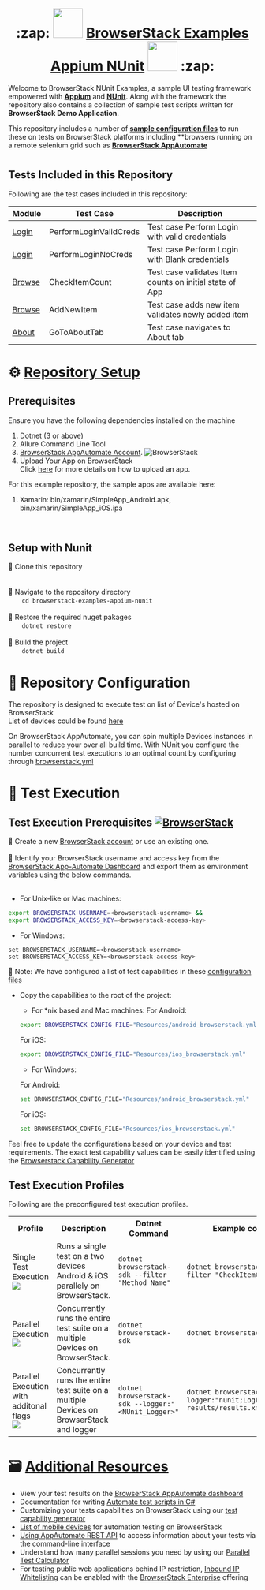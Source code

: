 <h1 align="center">   :zap: <img src="https://avatars.githubusercontent.com/u/1119453?s=200&v=4" width="60" height="60" > <a href="https://github.com/samirans89/browserstack-examples-appium-nunit">BrowserStack Examples Appium NUnit</a>  <img src="https://nunit.org/img/nunit.svg" width="60" height="60" >
 :zap:</h1>


Welcome to BrowserStack NUnit Examples, a sample UI testing framework empowered with **[Appium](https://appium.io/)** and **[NUnit](https://nunit.org/)**. Along with the framework the repository also contains a collection of sample test scripts written for **BrowserStack Demo Application**.

This repository includes a number of **[sample configuration files](/browserstack-examples-appium-nunit/Resources/*.yml)** to run these on tests on BrowserStack platforms including **browsers running on a remote selenium grid such as **[BrowserStack AppAutomate](https://www.browserstack.com/app-automate)** 

<h1></h1>

 ## Tests Included in this Repository
 
 Following are the test cases included in this repository:

| Module   | Test Case                          | Description |
  | ---   | ---                                   | --- |
| [Login](/browserstack-examples-appium-nunit/Tests/LoginTest.cs) |   PerformLoginValidCreds  | Test case Perform Login with valid credentials |
| [Login](/browserstack-examples-appium-nunit/Tests/LoginTest.cs) |   PerformLoginNoCreds  | Test case Perform Login with Blank credentials |
| [Browse](/browserstack-examples-appium-nunit/Tests/BrowseTest.cs) |   CheckItemCount  | Test case validates Item counts on initial state of App |
| [Browse](/browserstack-examples-appium-nunit/Tests/BrowseTest.cs) |   AddNewItem  | Test case adds new item validates newly added item |
| [About](/browserstack-examples-appium-nunit/Tests/AboutTest.cs) |   GoToAboutTab  | Test case navigates to About tab |


  
<h1> </h1>

 # :gear:  [Repository Setup](https://github.com/samirans89/browserstack-examples-appium-nunit)
 
 ## Prerequisites
 Ensure you have the following dependencies installed on the machine
 
 1. Dotnet (3 or above)
 2. Allure Command Line Tool 
 3. [BrowserStack AppAutomate Account](https://www.browserstack.com/app-automate). ![BrowserStack](https://img.shields.io/badge/For-BrowserStackAppAutomate-orange)
 4. Upload Your App on BrowserStack <br>Click [here](https://www.browserstack.com/docs/app-automate/api-reference/appium/apps#upload-an-app) for more details on how to upload an app.

 For this example repository, the sample apps are available here:
 1. Xamarin: bin/xamarin/SimpleApp_Android.apk, bin/xamarin/SimpleApp_iOS.ipa

</br>
 
  ## Setup with Nunit 
 :pushpin: Clone this repository 
 <br/>
  <br/> <br/>
 :pushpin: Navigate to the repository directory
  <br/>
 &nbsp;&nbsp;&nbsp;&nbsp;&nbsp;&nbsp;
 <code>cd browserstack-examples-appium-nunit</code>
 <br/> <br/>
 :pushpin: Restore the required nuget pakages
  <br/>
 &nbsp;&nbsp;&nbsp;&nbsp;&nbsp;&nbsp;
<code>dotnet restore</code>
<br/> <br/>
:pushpin: Build the project
 <br/>
  &nbsp;&nbsp;&nbsp;&nbsp;&nbsp;&nbsp;
 <code>dotnet build</code>
 
 # :wrench:  Repository Configuration
 
The repository is designed to execute test on list of Device's hosted on BrowserStack 
<br>
List of devices could be found [here](https://www.browserstack.com/list-of-browsers-and-platforms/app_automate)

On BrowserStack AppAutomate, you can spin multiple Devices instances in parallel to reduce your over all build time. With NUnit you configure the number concurrent test executions to an optimal count by configuring through [browserstack.yml](/browserstack-examples-appium-nunit/Resources/android_browserstack.yml)

 # :rocket:  Test Execution

 ## Test Execution Prerequisites [![BrowserStack](https://img.shields.io/badge/For-BrowserStackAppAutomate-orange)]()
 
 :pushpin: Create a new [BrowserStack account](https://www.browserstack.com/users/sign_up) or use an existing one.
 <br/> <br/>
 :pushpin: Identify your BrowserStack username and access key from the [BrowserStack App-Automate Dashboard](https://www.browserstack.com/app-automate) and export them as environment variables using the below commands.
 <br/>
 &nbsp;&nbsp;&nbsp;&nbsp;&nbsp;&nbsp;
  - For Unix-like or Mac machines:

  ```sh
  export BROWSERSTACK_USERNAME=<browserstack-username> &&
  export BROWSERSTACK_ACCESS_KEY=<browserstack-access-key>
  
  ```

  - For Windows:

  ```shell
  set BROWSERSTACK_USERNAME=<browserstack-username>
  set BROWSERSTACK_ACCESS_KEY=<browserstack-access-key>
  
  ```

:page_facing_up: Note: We have configured a list of test capabilities in these [configuration files](/browserstack-examples-appium-nunit/Resources/)

- Copy the capabilities to the root of the project:

  - For \*nix based and Mac machines:
  For Android:
  ```sh
  export BROWSERSTACK_CONFIG_FILE="Resources/android_browserstack.yml"
  ```
   For iOS:
  ```sh
  export BROWSERSTACK_CONFIG_FILE="Resources/ios_browserstack.yml"
  ```

  - For Windows:

  For Android:
  ```sh
  set BROWSERSTACK_CONFIG_FILE="Resources/android_browserstack.yml"
  ```
   For iOS:
  ```sh
  set BROWSERSTACK_CONFIG_FILE="Resources/ios_browserstack.yml"
  ```

Feel free to update the configurations based on your device and test requirements. The exact test capability values can be easily identified using the [Browserstack Capability Generator](https://browserstack.com/app-automate/capabilities)
  
 
 
## Test Execution Profiles

Following are the preconfigured test execution profiles.

  
<table>
 <tr>
  <th width='12%'>Profile</th>
  <th width='10%'>Description</th>
  <th width='10%'>Dotnet Command 
  </th>
  <th width='10%'>Example command</th>
 </tr>
 
 <tr>
  <td>Single Test Execution
  <br>
   <a href="#test-execution-prerequisites--2"><img src="https://img.shields.io/badge/Requires-BrowserStackAppAutomate-orange"/></a>
  </td>
  <td>Runs a single test on a two devices Android & iOS parallely on BrowserStack.</td>
  <td><code>dotnet browserstack-sdk --filter "Method Name"</code></td>
  <td><code>dotnet browserstack-sdk --filter "CheckItemCount"</code></td>
 </tr>
 
  <tr>
  <td>Parallel Execution
   <br>
   <a href="#test-execution-prerequisites--2"><img src="https://img.shields.io/badge/Requires-BrowserStackAppAutomate-orange"/></a>
   </td>
  <td>Concurrently runs the entire test suite on a multiple Devices on BrowserStack.</td>
  <td><code>dotnet browserstack-sdk</code></td>
  <td><code>dotnet browserstack-sdk</code></td>
 </tr>

   <tr>
  <td>Parallel Execution with additonal flags
   <br>
   <a href="#test-execution-prerequisites--2"><img src="https://img.shields.io/badge/Requires-BrowserStackAppAutomate-orange"/></a>
   </td>
  <td>Concurrently runs the entire test suite on a multiple Devices on BrowserStack and logger</td>
  <td><code>dotnet browserstack-sdk --logger:"&lt;NUnit_Logger&gt;"</code></td>
  <td><code>dotnet browserstack-sdk --logger:"nunit;LogFilePath=test-results/results.xml"</code></td>
 </tr>


 </table>
 
 
 
 
 # :card_file_box: [Additional Resources](https://github.com/samirans89/browserstack-examples-appium-nunit#additionalresources)

- View your test results on the [BrowserStack AppAutomate dashboard](https://www.browserstack.com/app-automate)
- Documentation for writing [Automate test scripts in C#](https://www.browserstack.com/docs/app-automate/appium/getting-started/c-sharp)
- Customizing your tests capabilities on BrowserStack using our [test capability generator](https://www.browserstack.com/app-automate/capabilities)
- [List of mobile devices](https://www.browserstack.com/list-of-browsers-and-platforms/app_automate) for automation testing on BrowserStack
- [Using AppAutomate REST API](https://www.browserstack.com/docs/app-automate/api-reference/introduction) to access information about your tests via the command-line interface
- Understand how many parallel sessions you need by using our [Parallel Test Calculator](https://www.browserstack.com/automate/parallel-calculator?ref=github)
- For testing public web applications behind IP restriction, [Inbound IP Whitelisting](https://www.browserstack.com/local-testing/inbound-ip-whitelisting) can be enabled with the [BrowserStack Enterprise](https://www.browserstack.com/enterprise) offering

